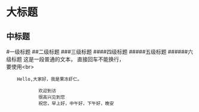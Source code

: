 大标题
====
中标题
-------
#一级标题
##二级标题
###三级标题
####四级标题
#####五级标题
######六级标题
这是一段普通的文本，
直接回车不能换行，<br>
要使用\<br><br>

        Hello,大家好，我是果冻虾仁。
        
                欢迎到访
                很高兴见到您
                祝您，早上好，中午好，下午好，晚安
